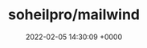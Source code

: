 ---
title: "soheilpro/mailwind"
link: "https://github.com/soheilpro/mailwind"
date: "2022-02-05 14:30:09 +0000"
description: "Use Tailwind CSS to design HTML emails."
category: "github"
---